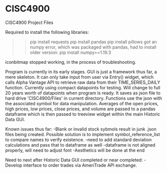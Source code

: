 # CISC4900
CISC4900 Project Files

Required to install the following libraries:
>> pip install requests
>> pip install pandas
>> pip install pillows
got an numpy error, which was packaged with pandas, had to install older version:
>> pip install numpy==1.19.3

iconbitmap stopped working, in the process of troubleshooting. 

Program is currently in its early stages. GUI is just a framework thus far, a mere skeleton. It can only take input from user via Entry() widget, which calls Alpha Vantage API to retrieve raw data from their TIME_SERIES_DAILY function. Currently using compact datapoints for testing. Will change to full 20 years worth of datapoints when program is ready. It saves as json file to hard drive 'CISC4900/Files' in current directory. Functions use the json with the associated symbol for data manipulation. Averages of the open prices, high prices, low prices, close prices, and volume are passed to a pandas dataframe which is then passed to treeview widget within the main Historic Data GUI.

Known issues thus far: 
  -Blank or invalid stock sybmols result in junk .json files being created. Possible solution is to implement symbol_reference_list to compare names to verify existence.
  -need to add standard deviation calculations and pass that to dataframe as well
  -dataframe is not aligned properly, will need to adjust font
  -Aesthetics will be done at the end
  
Need to next after Historic Data GUI completed or near completed:
  -Develop interface to order trades via AmeriTrade API exchange.
